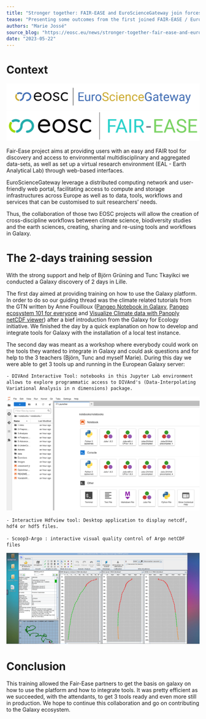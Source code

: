 ```yaml
---
title: "Stronger together: FAIR-EASE and EuroScienceGateway join forces" 
tease: "Presenting some outcomes from the first joined FAIR-EASE / EuroScienceGateway workshop"
authors: "Marie Jossé"
source_blog: "https://eosc.eu/news/stronger-together-fair-ease-and-eurosciencegateway-join-forces"
date: "2023-05-22"
---
```


# Context

![EOSC EuroScienceGateway](images/eurosciencegateway.png)
![EOSC Fair-Ease](images/fair_ease_colour.png)

Fair-Ease project aims at providing users with an easy and FAIR tool for discovery and access to environmental multidisciplinary and aggregated data-sets, as well as set up a virtual research environment (EAL - Earth Analytical Lab) through web-based interfaces.

EuroScienceGateway leverage a distributed computing network and user-friendly web portal, facilitating access to compute and storage infrastructures across Europe as well as to data, tools, workflows and services that can be customised to suit researchers’ needs.

Thus, the collaboration of those two EOSC projects will allow the creation of cross-discipline workflows between climate science, biodiversity studies and the earth sciences, creating, sharing and re-using tools and workflows in Galaxy.


# The 2-days training session

With the strong support and help of Björn Grüning and Tunc Tkayikci we conducted a Galaxy discovery of 2 days in Lille. 

The first day aimed at providing training on how to use the Galaxy platform. In order to do so our guiding thread was the climate related tutorials from the GTN written by Anne Fouilloux ([Pangeo Notebook in Galaxy](https://training.galaxyproject.org/training-material/topics/climate/tutorials/pangeo-notebook/tutorial.html), [Pangeo ecosystem 101 for everyone](https://training.galaxyproject.org/training-material/topics/climate/tutorials/pangeo/tutorial.html) and [Visualize Climate data with Panoply netCDF viewer](https://training.galaxyproject.org/training-material/topics/climate/tutorials/panoply/tutorial.html)) after a bief introduction from the Galaxy for Ecology initiative. 
We finished the day by a quick explanation on how to develop and integrate tools for Galaxy with the installation of a local test instance.

The second day was meant as a workshop where everybody could work on the tools they wanted to integrate in Galaxy and could ask questions and for help to the 3 teachers (Björn, Tunc and myself Marie).
During this day we were able to get 3 tools up and running in the European Galaxy server:

	- DIVAnd Interactive Tool: notebooks in this Jupyter Lab environment allows to explore programmatic access to DIVAnd's (Data-Interpolating Variational Analysis in n dimensions) package.
![DIVAnd jupyterlab](images/divand.png)
	
	- Interactive Hdfview tool: Desktop application to display netcdf, hdf4 or hdf5 files.
	
	- Scoop3-Argo : interactive visual quality control of Argo netCDF files
![Scoop3-Argo](images/scoop3.png)


# Conclusion

This training allowed the Fair-Ease partners to get the basis on galaxy on how to use the platform and how to integrate tools. It was pretty efficient as we succeeded, with the attendants, to get 3 tools ready and even more still in production. We hope to continue this collaboration and go on contributing to the Galaxy ecosystem.





